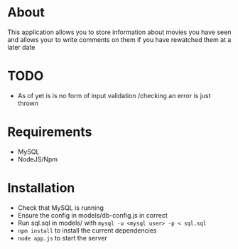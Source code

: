 # About
This application allows you to store information about
movies you have seen and allows your to write comments 
on them if you have rewatched them at a later date

# TODO
- As of yet is is no form of input validation /checking an error is just thrown 

# Requirements
* MySQL 
* NodeJS/Npm

# Installation
* Check that MySQL is running 
* Ensure the config in models/db-config.js in correct
* Run sql.sql in models/ with `mysql -u <mysql user> -p < sql.sql`
* `npm install` to install the current dependencies
* `node app.js` to start the server
